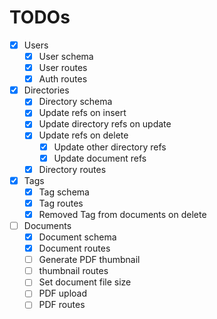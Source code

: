 # TODOs

- [x] Users
  - [x] User schema
  - [x] User routes
  - [x] Auth routes
- [x] Directories
  - [x] Directory schema
  - [x] Update refs on insert
  - [x] Update directory refs on update
  - [x] Update refs on delete
    - [x] Update other directory refs
    - [x] Update document refs
  - [x] Directory routes
- [x] Tags
  - [x] Tag schema
  - [x] Tag routes
  - [x] Removed Tag from documents on delete
- [ ] Documents
  - [x] Document schema
  - [x] Document routes
  - [ ] Generate PDF thumbnail
  - [ ] thumbnail routes
  - [ ] Set document file size
  - [ ] PDF upload
  - [ ] PDF routes
